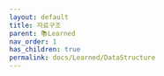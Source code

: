 ```yaml
---
layout: default
title: 자료구조
parent: 📚Learned
nav_order: 1
has_children: true
permalink: docs/Learned/DataStructure
---
```

